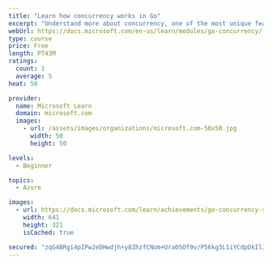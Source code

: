 ```yaml
---
title: "Learn how concurrency works in Go"
excerpt: "Understand more about concurrency, one of the most unique features in Go."
webUrl: https://docs.microsoft.com/en-us/learn/modules/go-concurrency/
type: course
price: Free
length: PT43M
ratings:
  count: 1
  average: 5
heat: 50

provider:
  name: Microsoft Learn
  domain: microsoft.com
  images:
    - url: /assets/images/organizations/microsoft.com-50x50.jpg
      width: 50
      height: 50

levels:
  - Beginner

topics:
  - Azure

images:
  - url: https://docs.microsoft.com/learn/achievements/go-concurrency-social.png
    width: 641
    height: 321
    isCached: true

secured: "zqG4BRgi4pIPw2eDHwdjh+y8ZhzfCNom+UraOSOf9v/P56kg3L1iYCdpDkIlJq+4yOSIIglUs9T6JFRuFpgqmkqpZlQhFmC+CTuDk1U/ToiZuypEIR9dBFt5xeSFek7MnchJmC0dPc8H9lHAP5z23mts63ZmACXhDlu5n63Ndsubk6vmXSipQNBI/Slf7xu4U53tUAg+cdZ5QSZmFeeWWBJYIXm4O4P/s8Y3zuCwxHcIRTLNSmW7YWIF+aWZZZrkcKQbpxJol5c+JD+x+lwUlCCxXWfAep5/PXLShVylqz4DGyHsNEBWWKS29hVaAf3qs14umGxfUGMlqJnAyAySE5LhgpY7oN9lqq5oDrVd198aJ/ovuBQPcebSfhzapiYgzMCBdecCBjvK52LtCs0VwYbBLGks0PU4Lukr1P9zDF4=;P2Ly5xIB/YYCA74IQ0W1Sw=="
---
```


